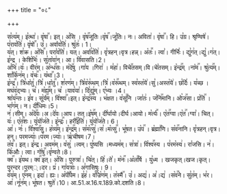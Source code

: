 +++
title = "०८"

+++


  
स꣣त्य꣢म्। इ꣣त्था꣢। वृ꣡षा꣢꣯। इत्। अ꣣सि । वृ꣡ष꣢꣯जूतिः।वृ꣡ष꣢꣯।जू꣣तिः। नः। अविता꣢। वृ꣡षा꣢꣯। हि। उ꣣ग्र। श्रृण्विषे꣢। प꣣राव꣡ति꣢। वृ꣡षो꣢꣯। उ꣣। अर्वाव꣡ति꣢। श्रु꣣तः꣢। 1।  
य꣢त्। श꣣क्र। अ꣡सि꣢꣯। परा꣣व꣡ति꣣। यत्। अर्वा꣣व꣡ति꣢। वृ꣣त्रहन्।वृत्र।हन्न्। अ꣡तः꣢꣯। त्वा꣣। गीर्भिः꣢। द्यु꣣ग꣢त्।द्यु꣣।ग꣢त्। इ꣣न्द्र । केशि꣡भिः꣢। सु꣣ता꣡वा꣢न्। आ। वि꣣वासति।2।  
अ꣣भि꣢।वः꣣। वीर꣢म्। अ꣡न्ध꣢꣯सः। म꣡दे꣢꣯षु ।गा꣣य ।गिरा꣢ । म꣣हा꣢। विचे꣢꣯तसम्।वि।चे꣣तसम्। इ꣡न्द्र꣢꣯म् ।ना꣡म꣢꣯। श्रु꣡त्य꣢꣯म्। शा꣣कि꣡न꣢म्। व꣡चः꣢꣯। य꣡था꣢꣯।3।  
इ꣡न्द्र꣢꣯। त्रि꣣धा꣡तु꣢।त्रि꣣।धा꣡तु꣢꣯। श꣣रण꣢म्। त्रि꣣व꣡रू꣢थम्।त्रि꣣।व꣡रू꣢꣯थम्। स्व꣣स्त꣡ये꣢।सु꣣।अस्त꣡ये꣢। छ꣣र्दिः꣢। य꣣च्छ ।मघ꣡व꣢द्भ्यः। च꣣। म꣡ह्य꣢꣯म्। च꣣ ।याव꣡या꣢। दि꣣द्यु꣢म्। ए꣣भ्यः ।4।  
श्रा꣡य꣢꣯न्तः। इ꣣व। सू꣡र्य꣢꣯म्। वि꣡श्वा꣢꣯।इत्। इ꣡न्द्र꣢꣯स्य । भ꣣क्षत। व꣡सू꣢꣯नि ।जा꣣तः꣢। ज꣡नि꣢꣯मानि। ओ꣡ज꣢꣯सा। प्र꣡ति꣢꣯ ।भा꣣ग꣢म्। न। दी꣣धिमः।5।  
न꣢।सीम्। अ꣡दे꣢꣯वः।अ।दे꣣वः।आप। तत्।इ꣡ष꣢꣯म्। दी꣣र्घायो।दीर्घ।आयो। म꣡र्त्यः꣢꣯। ए꣡त꣢꣯ग्वा।ए꣡त꣢꣯।ग्वा꣣। चित्। यः꣢। ए꣡त꣢꣯शः। यु꣣यो꣡ज꣢ते। इ꣡न्द्रः꣢꣯। हरी꣣꣯इ꣡ति꣢। यु꣣यो꣡ज꣢ते। 6।  
आ꣢। नः꣣। वि꣡श्वा꣢꣯सु। ह꣡व्य꣢꣯म्। इ꣡न्द्र꣢꣯म्। स꣣म꣡त्सु꣢।स꣣।म꣡त्सु꣢꣯। भू꣣षत। उ꣡प꣢꣯ । ब्र꣡ह्मा꣢꣯णि। स꣡व꣢꣯नानि। वृ꣣त्रहन्।वृत्र।हन्। परमज्याः꣢।प꣣रम।ज्याः꣢। ऋ꣣चीषम।7।  
त꣡व꣢꣯। इत्। इ꣣न्द्र। अवम꣢म्। व꣡सु꣢ ।त्वम्। पु꣣ष्यसि ।मध्यम꣢म्। स꣣त्रा꣢। वि꣡श्व꣢꣯स्य । प꣣रम꣡स्य꣢। रा꣣जसि। न꣢। कि꣢औः। त्वा। गो꣡षु꣢꣯।वृ꣣ण्वते।8।  
क्व꣢꣯। इ꣣यथ। क्व꣢꣯ इत्। अ꣣सि। पुरुत्रा꣢। चि꣣त्। हि꣢।ते꣣। म꣡नः꣢꣯।अ꣡ल꣢꣯र्षि । यु꣣ध्म । खजकृत्।खज।कृत्।पुरन्दर।पुरम््।दर। प्र꣢। गा꣣यत्राः꣢। अ꣣गासिषुः। 9।  
व꣣य꣢म्। ए꣣नम्। इदा꣢। ह्यः। अ꣡पी꣢꣯पेम। इ꣣ह꣢। व꣣ज्रि꣡ण꣢म्। त꣡स्मै꣢꣯। उ꣣। अद्य꣢। अ꣣।द्य꣢ ।स꣡व꣢꣯ने। सु꣣त꣢म्। भ꣣र। आ꣢।नू꣣न꣢म्। भू꣣षत। श्रुते꣢।10।
आ.51.अ.16.प.189.को.दशति।8।  
